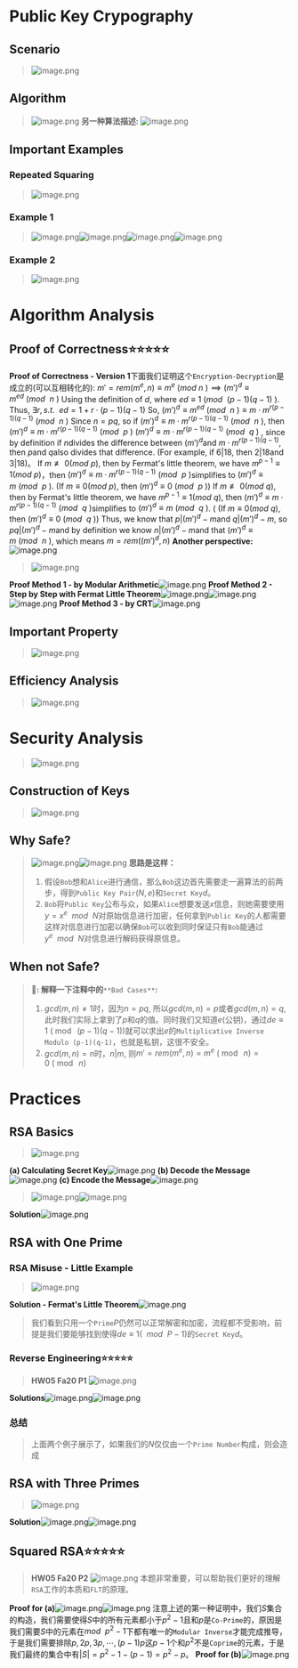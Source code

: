 
# Public Key Crypography
## Scenario
> ![image.png](./RSA_Algorithm.assets/20231024_0838574428.png)




## Algorithm
> ![image.png](./RSA_Algorithm.assets/20231024_0838582243.png)
> **另一种算法描述:**
> ![image.png](./RSA_Algorithm.assets/20231024_0838595985.png)



## Important Examples
### Repeated Squaring
> ![image.png](./RSA_Algorithm.assets/20231024_0839028244.png)


### Example 1
> ![image.png](./RSA_Algorithm.assets/20231024_0839039834.png)![image.png](./RSA_Algorithm.assets/20231024_0839044195.png)![image.png](./RSA_Algorithm.assets/20231024_0839051570.png)![image.png](./RSA_Algorithm.assets/20231024_0839071572.png)



### Example 2
> ![image.png](./RSA_Algorithm.assets/20231024_0839083001.png)



# Algorithm Analysis
## Proof of Correctness⭐⭐⭐⭐⭐
**Proof of Correctness - Version 1**下面我们证明这个`Encryption-Decryption`是成立的(可以互相转化的):
$m'=rem(m^e, n)\equiv m^e \ (mod~n\ )\implies (m')^d\equiv m^{ed}\ (mod~~n\ )$
Using the definition of $d$, where $ed\equiv 1 \ ( mod~~(p-1)(q-1)\ )$. Thus, $\exists r, s.t.~~ed=1+r\cdot(p-1)(q-1)$
So, $(m')^d\equiv m^{ed}\ (mod~~n\ )\equiv m\cdot m^{r(p-1)(q-1)}\ (mod~~n\ )$
Since $n=pq$, so if $(m')^d\equiv  m\cdot m^{r(p-1)(q-1)}\ (mod~~n\ )$, then 
$(m')^d\equiv  m\cdot m^{r(p-1)(q-1)}\ (mod~~p\ )$
$(m')^d\equiv  m\cdot m^{r(p-1)(q-1)}\ (mod~~q\ )$
, since by definition if $n$divides the difference between $(m')^d$and $m\cdot m^{r(p-1)(q-1)}$, then $p$and $q$also divides that difference. (For example, if $6|18$, then $2|18$and $3|18$)。
If $m \not \equiv 0 (mod~p)$, then by Fermat's little theorem, we have $m^{p-1} \equiv 1(mod~p)$，then $(m')^d\equiv  m\cdot m^{r(p-1)(q-1)}\ (mod~~p\ )$simplifies to $(m')^d\equiv  m\ (mod~~p\ )$. (If $m  \equiv 0 (mod~p)$, then $(m')^d\equiv  0\ (mod~~p\ )$) 
If $m \not \equiv 0 (mod~q)$, then by Fermat's little theorem, we have $m^{p-1} \equiv 1(mod~q)$, then $(m')^d\equiv  m\cdot m^{r(p-1)(q-1)}\ (mod~~q\ )$simplifies to $(m')^d\equiv  m\ (mod~~q\ )$. ( (If $m \equiv 0 (mod~q)$, then $(m')^d\equiv  0\ (mod~~q\ )$)
Thus, we know that $p|(m')^d-m$and $q|(m')^d-m$, so $pq|(m')^d-m$and by definition we know $n|(m')^d-m$and that $(m')^d\equiv m\ (mod~~ n\ )$, which means $m=rem((m')^d,n)$
**Another perspective:**
![image.png](./RSA_Algorithm.assets/20231024_0839092425.png)
> ![image.png](./RSA_Algorithm.assets/20231024_0839092811.png)

**Proof Method 1 - by Modular Arithmetic**![image.png](./RSA_Algorithm.assets/20231024_0839111863.png)
**Proof Method 2 -  Step by Step with Fermat Little Theorem**![image.png](./RSA_Algorithm.assets/20231024_0839124808.png)![image.png](./RSA_Algorithm.assets/20231024_0839153072.png)![image.png](./RSA_Algorithm.assets/20231024_0839153441.png)
**Proof Method 3 - by CRT**![image.png](./RSA_Algorithm.assets/20231024_0839177291.png)


## Important Property
> ![image.png](./RSA_Algorithm.assets/20231024_0839193570.png)




## Efficiency Analysis
> ![image.png](./RSA_Algorithm.assets/20231024_0839206472.png)

### 
# Security Analysis
> ![image.png](./RSA_Algorithm.assets/20231024_0839222128.png)


## Construction of Keys
> ![image.png](./RSA_Algorithm.assets/20231024_0839226628.png)



## Why Safe?
> ![image.png](./RSA_Algorithm.assets/20231024_0839247142.png)![image.png](./RSA_Algorithm.assets/20231024_0839265658.png)
> **思路是这样：**
> 1. 假设`Bob`想和`Alice`进行通信，那么`Bob`这边首先需要走一遍算法的前两步，得到`Public Key Pair`($N,e$)和`Secret Key`$d$。
> 2. `Bob`将`Public Key`公布与众，如果`Alice`想要发送$x$信息，则她需要使用$y = x^e~~ mod ~~N$对原始信息进行加密，任何拿到`Public Key`的人都需要这样对信息进行加密以确保`Bob`可以收到同时保证只有`Bob`能通过$y^e~~mod ~~N$对信息进行解码获得原信息。



## When not Safe?
> 🔔**: 解释一下注释中的**`**Bad Cases**`**:**
> 1. $gcd(m,n)\neq 1$时，因为$n=pq$, 所以$gcd(m,n)=p$或者$gcd(m,n)=q$, 此时我们实际上拿到了$p$和$q$的值。同时我们又知道$e$(公钥)，通过$de\equiv 1~(\bmod~(p-1)(q-1))$就可以求出$e$的`Multiplicative Inverse Modulo (p-1)(q-1)`，也就是私钥，这很不安全。
> 2. $gcd(m,n)=n$时，$n|m$, 则$m'=rem(m^e,n)=m^e~(\bmod~n)=0~(\bmod~n)$




# Practices
## RSA Basics
> ![image.png](./RSA_Algorithm.assets/20231024_0839287730.png)

**(a) Calculating Secret Key**![image.png](./RSA_Algorithm.assets/20231024_0839281584.png)
**(b) Decode the Message**![image.png](./RSA_Algorithm.assets/20231024_0839292085.png)
**(c) Encode the Message**![image.png](./RSA_Algorithm.assets/20231024_0839316055.png)
> ![image.png](./RSA_Algorithm.assets/20231024_0839334596.png)![image.png](./RSA_Algorithm.assets/20231024_0839356953.png)

**Solution**![image.png](./RSA_Algorithm.assets/20231024_0839369860.png)


## 


## RSA with One Prime
### RSA Misuse - Little Example
> ![image.png](./RSA_Algorithm.assets/20231024_0839385427.png)

**Solution - Fermat's Little Theorem**![image.png](./RSA_Algorithm.assets/20231024_0839396510.png)
> 我们看到只用一个`Prime`$P$仍然可以正常解密和加密，流程都不受影响，前提是我们要能够找到使得$de\equiv1(~~mod~~P-1)$的`Secret Key`$d$。



### Reverse Engineering⭐⭐⭐⭐⭐
> **HW05 Fa20 P1**
> ![image.png](./RSA_Algorithm.assets/20231024_0839419470.png)

**Solutions**![image.png](./RSA_Algorithm.assets/20231024_0839411343.png)![image.png](./RSA_Algorithm.assets/20231024_0839429752.png)


### 总结
> 上面两个例子展示了，如果我们的$N$仅仅由一个`Prime Number`构成，则会造成


## RSA with Three Primes
> ![image.png](./RSA_Algorithm.assets/20231024_0839433697.png)

**Solution**![image.png](./RSA_Algorithm.assets/20231024_0839458625.png)![image.png](./RSA_Algorithm.assets/20231024_0839488654.png)


## Squared RSA⭐⭐⭐⭐⭐
> **HW05 Fa20 P2**
> ![image.png](./RSA_Algorithm.assets/20231024_0839492033.png)
> 本题非常重要，可以帮助我们更好的理解`RSA`工作的本质和`FLT`的原理。

**Proof for (a)**![image.png](./RSA_Algorithm.assets/20231024_0839507520.png)![image.png](./RSA_Algorithm.assets/20231024_0839522493.png)
注意上述的第一种证明中，我们$S$集合的构造，我们需要使得$S$中的所有元素都小于$p^2-1$且和$p$是`Co-Prime`的，原因是我们需要$S$中的元素在$mod~~p^2-1$下都有唯一的`Modular Inverse`才能完成推导，于是我们需要排除$p,2p,3p,\cdots, (p-1)p$这$p-1$个和$p^2$不是`Coprime`的元素，于是我们最终的集合中有$|S|=p^2-1-(p-1)=p^2-p$。
**Proof for (b)**![image.png](./RSA_Algorithm.assets/20231024_0839524543.png)


